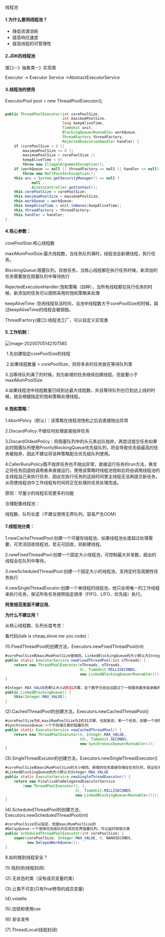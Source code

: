 线程池

#### 1.为什么要用线程池？

- 降低资源消耗
- 提高响应速度
- 提高线程的可管理性

#### 2.JDK的线程池

接口--》抽象类--》实现类

Executor ->  Executor Service ->AbstractExecutorService

#### 3.线程池的使用

ExecutorPool pool = new ThreadPoolExecutor();

```java

public ThreadPoolExecutor(int corePoolSize,
                          int maximumPoolSize,
                          long keepAliveTime,
                          TimeUnit unit,
                          BlockingQueue<Runnable> workQueue,
                          ThreadFactory threadFactory,
                          RejectedExecutionHandler handler) {
    if (corePoolSize < 0 ||
        maximumPoolSize <= 0 ||
        maximumPoolSize < corePoolSize ||
        keepAliveTime < 0)
        throw new IllegalArgumentException();
    if (workQueue == null || threadFactory == null || handler == null)
        throw new NullPointerException();
    this.acc = System.getSecurityManager() == null ?
            null :
            AccessController.getContext();
    this.corePoolSize = corePoolSize;
    this.maximumPoolSize = maximumPoolSize;
    this.workQueue = workQueue;
    this.keepAliveTime = unit.toNanos(keepAliveTime);
    this.threadFactory = threadFactory;
    this.handler = handler;
}
```

#### 4.核心参数：

corePoolSize:核心线程数

maxiMumPoolSize:最大线程数，当任务队列满时，线程池会新建线程，执行任务。

BlockingQueue:阻塞队列，存放任务，当核心线程都在执行任务时候，新添加的任务需要放在阻塞队列中等待执行

RejectedExecutionHandler:饱和策略（四种），当所有线程都在执行任务的时候，新添加的任务可以按照采用的饱和策略来处理

keepAliveTime :空闲线程存活时间，当池中线程数大于corePoolSize的时候，超过keepAliveTime的线程会被销毁。

ThreadFactory(接口):线程池工厂，可以自定义实现类

#### 5.工作机制：

![image-20200705142107585](C:\Users\zhanyu.gu\AppData\Roaming\Typora\typora-user-images\image-20200705142107585.png)

​	1.先创建指定corePoolSize的线程

​	2.如果线程数量 > corePoolSize，则将多余的任务放在等待队列里

​	3.当等待队列满了的时候，则为新增的任务继续创建线程，但是要小于maxiMumPoolSize

​	4.如果线程池中线程数量已经到达最大线程数，并且等待队列也已到达上线的时候，就会根据指定的饱和策略处理线程。

#### 6.饱和策略：

 1.AbortPolicy（默认）：该策略在线程池饱和之后会直接抛出异常

 2.DiscardPolicy:不做任何处理直接抛弃任务

 3.DiscardOldestPolicy：将阻塞队列中的头元素出队抛弃，再尝试提交任务如果此时阻塞队列使用PriorityBlockingQueue优先级队列，将会导致优先级最高的任务被抛弃，因此不建议将该种策略配合优先级队列使用。

 4.CallerRunsPolicy既不抛弃任务也不抛出异常，直接运行任务的run方法，换言之将任务回退给调用者来直接运行。使用该策略时线程池饱和后将由调用线程池的主线程自己来执行任务，因此在执行任务的这段时间里主线程无法再提交新任务，从而使线程池中工作线程有时间将正在处理的任务处理完成。

原则：尽量少的线程实现更多的功能

合理配置线程池：

线程数、队列长度（不建议使用无界队列，容易产生OOM）	

#### 7.线程池分类：

1.newCacheThreadPool:创建一个可缓存线程池，如果线程池长度超过处理需要，可灵活回收线程池，若无可回收，则新建线程。 

2.newFixedThreadPool:创建一个固定大小线程池，可控制最大并发数，超出的线程会在队列中等待。  

3.newScheduledThreadPool:创建一个固定大小的线程池，支持定时及周期性任务执行  

4.newSingleThreadExcutor:创建一个单线程的线程池，他只会用唯一的工作线程来执行任务，保证所有任务按照指定顺序（FIFO、LIFO、优先级）执行。

**阿里规范里面不建议用**。

**为什么不建议用**？

从核心线程数、队列长度考虑：

看代码(talk is cheap,show me you code)：

(1).FixedThreadPool的创建方法，Executors.newFixedThreadPool(int)

```java
#corePoolSize和maxiMumPoolSize值相同，LinkedBlockingQueue的大小默认为Integer.MAX_VALUE,
public static ExecutorService newFixedThreadPool(int nThreads) {
    return new ThreadPoolExecutor(nThreads, nThreads,
                                  0L, TimeUnit.MILLISECONDS,
                                  new LinkedBlockingQueue<Runnable>());
}
```

```java
#Integer.MAX_VALUE的默认大小2的31次幂，这个数字已经远远超过了一般服务器多能承载的最大线程数，极易造成OOM
public LinkedBlockingQueue() {
    this(Integer.MAX_VALUE);
}
```

(2).CachedThreadPool的创建方法，Executors.newCachedThreadPool()

```java
#corePoolSize为0,maxiMumPoolSize为2的31次幂，也就是说，来一个任务，创建一个线程，容易造成OOM
#SynchronousQueue:一个不存储元素的阻塞队列
public static ExecutorService newCachedThreadPool() {
    return new ThreadPoolExecutor(0, Integer.MAX_VALUE,
                                  60L, TimeUnit.SECONDS,
                                  new SynchronousQueue<Runnable>());
}
```

(3).SingleThreadExcutor的创建方法，Executors.newSingleThreadExecutor()

```java
#corePoolSize和maxiMumPoolSize的大小相同，新增的任务直接存储在任务队列，保证任务的顺序执行
#LinkedBlockingQueue的大小默认为Integer.MAX_VALUE
public static ExecutorService newSingleThreadExecutor() {
    return new FinalizableDelegatedExecutorService
        (new ThreadPoolExecutor(1, 1,
                                0L, TimeUnit.MILLISECONDS,
                                new LinkedBlockingQueue<Runnable>()));
}
```

(4).ScheduledThreadPool的创建方法，Executors.newScheduledThreadPool(int)

```java
#corePoolSize可以指定，但是maxiMumPoolSize的
#DelayQueue:一个使用优先级队列实现的无界阻塞队列，可以延时获取元素
public ScheduledThreadPoolExecutor(int corePoolSize) {
    super(corePoolSize, Integer.MAX_VALUE, 0, NANOSECONDS,
          new DelayedWorkQueue());
}
```

8.如何做到线程安全？

(1).栈封闭(线程封闭)	

(2).无状态的类（没有成员变量的类）

(3).让类不可变(只有final修饰的成员变量)

(4).volatile

(5).加锁和使用cas

(6).安全发布

(7).ThreadLocal(线程封闭)

